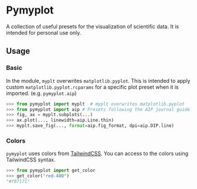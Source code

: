 # Pymyplot

A collection of useful presets for the visualization of scientific data. It is intended for personal use only.

## Usage

### Basic

In the module, `myplt` overwrites `matplotlib.pyplot`. This is intended to apply custom `matplotlib.pyplot.rcparams` for a specific plot preset when it is imported. (e.g. `pymyplot.aip`)

```python
>>> from pymyplot import myplt  # myplt overwrites matplotlib.pyplot
>>> from pymyplot import aip # Presets following the AIP journal guidelines
>>> fig, ax = myplt.subplots(...)
>>> ax.plot(..., linewidth=aip.Line.thin)
>>> myplt.save_fig(..., format=aip.fig_format, dpi=aip.DIP.line)
```

### Colors

`pymyplot` uses colors from [TailwindCSS](https://tailwindcss.com). You can access to the colors using TailwindCSS syntax.

```python
>>> from pymyplot import get_color
>>> get_color("red-400")
"#f87171"
```
